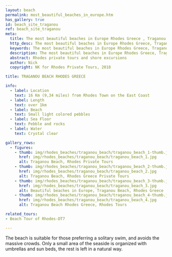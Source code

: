 ```yaml
---
layout: beach
permalink: most_beautiful_beaches_in_europe.htm
has_gallery: true
id: beach_site_traganou
ref: beach_site_traganou
meta:
  title: The most beautiful beaches in Europe Rhodes Greece , Traganou Beach , The most beautiful beach in Europe Rhodes Greece
  http_desc: The most beautiful beaches in Europe Rhodes Greece, Traganou Beach, The most beautiful beach in Europe Rhodes Greece
  keywords: The most beautiful beaches in Europe Rhodes Greece, Traganou Beach, The most beautiful beach in Europe Rhodes Greece
  description: The most beautiful beaches in Europe Rhodes Greece, Traganou Beach, The most beautiful beach in Europe Rhodes Greece
  abstract: Rhodes private tours and shore excursions
  author: Nick
  copyright: NK for Rhodes Private Tours, 2018

title: TRAGANOU BEACH RHODES GREECE

info:
  - label: Location
    text: 16 Km (9,34 miles) from Rhodes Town on the East Coast
  - label: Length
    text: over 1km
  - label: Beach
    text: Small light colored pebbles
  - label: Sea Floor
    text: Pebble and rocks
  - label: Water
    text: Crystal clear

gallery_rows:
  - figures:
    - thumb: img/rhodes_beaches/traganou_beach/traganou_beach_1-thumb.jpg
      href: img/rhodes_beaches/traganou_beach/traganou_beach_1.jpg
      alt: Traganou Beach, Rhodes Private Tours
    - thumb: img/rhodes_beaches/traganou_beach/traganou_beach_2-thumb.jpg
      href: img/rhodes_beaches/traganou_beach/traganou_beach_2.jpg
      alt: Traganou Beach, Rhodes Greece Private Tours
    - thumb: img/rhodes_beaches/traganou_beach/traganou_beach_3-thumb.jpg
      href: img/rhodes_beaches/traganou_beach/traganou_beach_3.jpg
      alt: Beautiful beaches in Europe, Traganou Beach, Rhodes Greece
    - thumb: img/rhodes_beaches/traganou_beach/traganou_beach_4-thumb.jpg
      href: img/rhodes_beaches/traganou_beach/traganou_beach_4.jpg
      alt: Traganou Beach Rhodes Greece, Rhodes Tours

related_tours:
- Beach Tour of Rhodes-DT7

---
```

The beach is suitable for those preferring a solitary swim, and avoids the massive crowds. Only a small area of the seaside is organized with umbrellas and sun beds, the rest is left in a natural way.
